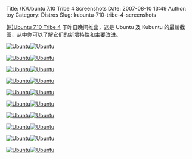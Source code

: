 Title: (K)Ubuntu 7.10 Tribe 4 Screenshots
Date: 2007-08-10 13:49
Author: toy
Category: Distros
Slug: kubuntu-710-tribe-4-screenshots

[(K)Ubuntu 7.10 Tribe
4](http://linuxtoy.org/archives/ubuntu-710-gutsy-gibbon-tribe-4-released.html)
于昨日晚间推出，这是 Ubuntu 及 Kubuntu
的最新截图，从中你可以了解它们的新增特性和主要改进。

[![Ubuntu](http://i.linuxtoy.org/i/ubuntu710a4/thumb_01.png)](http://i.linuxtoy.org/i/ubuntu710a4/01.jpg)[![Ubuntu](http://i.linuxtoy.org/i/ubuntu710a4/thumb_02.png)](http://i.linuxtoy.org/i/ubuntu710a4/02.jpg)  

[![Ubuntu](http://i.linuxtoy.org/i/ubuntu710a4/thumb_03.png)](http://i.linuxtoy.org/i/ubuntu710a4/03.jpg)[![Ubuntu](http://i.linuxtoy.org/i/ubuntu710a4/thumb_04.png)](http://i.linuxtoy.org/i/ubuntu710a4/04.jpg)  

[![Ubuntu](http://i.linuxtoy.org/i/ubuntu710a4/thumb_05.png)](http://i.linuxtoy.org/i/ubuntu710a4/05.jpg)[![Ubuntu](http://i.linuxtoy.org/i/ubuntu710a4/thumb_06.png)](http://i.linuxtoy.org/i/ubuntu710a4/06.jpg)  

[![Ubuntu](http://i.linuxtoy.org/i/ubuntu710a4/thumb_07.png)](http://i.linuxtoy.org/i/ubuntu710a4/07.jpg)[![Ubuntu](http://i.linuxtoy.org/i/ubuntu710a4/thumb_08.png)](http://i.linuxtoy.org/i/ubuntu710a4/08.jpg)  

[![Ubuntu](http://i.linuxtoy.org/i/ubuntu710a4/thumb_09.png)](http://i.linuxtoy.org/i/ubuntu710a4/09.jpg)[![Ubuntu](http://i.linuxtoy.org/i/ubuntu710a4/thumb_10.png)](http://i.linuxtoy.org/i/ubuntu710a4/10.jpg)  

[![Ubuntu](http://i.linuxtoy.org/i/kubuntu710a4/thumb_01.png)](http://i.linuxtoy.org/i/kubuntu710a4/01.jpg)[![Ubuntu](http://i.linuxtoy.org/i/kubuntu710a4/thumb_02.png)](http://i.linuxtoy.org/i/kubuntu710a4/02.jpg)  

[![Ubuntu](http://i.linuxtoy.org/i/kubuntu710a4/thumb_03.png)](http://i.linuxtoy.org/i/kubuntu710a4/03.jpg)[![Ubuntu](http://i.linuxtoy.org/i/kubuntu710a4/thumb_04.png)](http://i.linuxtoy.org/i/kubuntu710a4/04.jpg)  

[![Ubuntu](http://i.linuxtoy.org/i/kubuntu710a4/thumb_05.png)](http://i.linuxtoy.org/i/kubuntu710a4/05.jpg)[![Ubuntu](http://i.linuxtoy.org/i/kubuntu710a4/thumb_06.png)](http://i.linuxtoy.org/i/kubuntu710a4/06.jpg)  

[![Ubuntu](http://i.linuxtoy.org/i/kubuntu710a4/thumb_07.png)](http://i.linuxtoy.org/i/kubuntu710a4/07.jpg)[![Ubuntu](http://i.linuxtoy.org/i/kubuntu710a4/thumb_08.png)](http://i.linuxtoy.org/i/kubuntu710a4/08.jpg)  

[![Ubuntu](http://i.linuxtoy.org/i/kubuntu710a4/thumb_09.png)](http://i.linuxtoy.org/i/kubuntu710a4/09.jpg)[![Ubuntu](http://i.linuxtoy.org/i/kubuntu710a4/thumb_10.png)](http://i.linuxtoy.org/i/kubuntu710a4/10.jpg)
